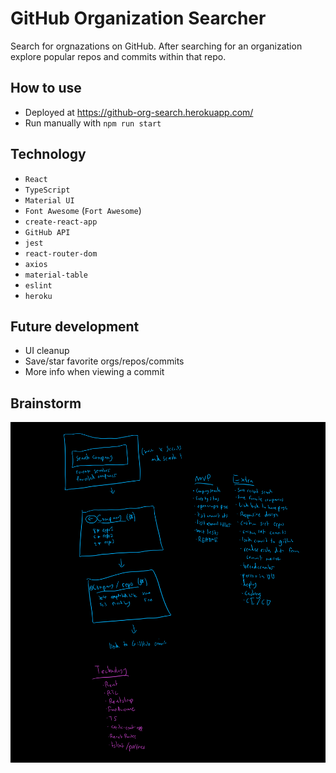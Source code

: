 # GitHub Organization Searcher

Search for orgnazations on GitHub. After searching for an organization explore popular repos and commits within that repo.

## How to use
- Deployed at https://github-org-search.herokuapp.com/
- Run manually with `npm run start`

## Technology

- `React`
- `TypeScript`
- `Material UI`
- `Font Awesome` (`Fort Awesome`)
- `create-react-app`
- `GitHub API`
- `jest`
- `react-router-dom`
- `axios`
- `material-table`
- `eslint`
- `heroku`

## Future development

- UI cleanup
- Save/star favorite orgs/repos/commits
- More info when viewing a commit

## Brainstorm
![brainstorm](readme-resources/brainstorm.png)
